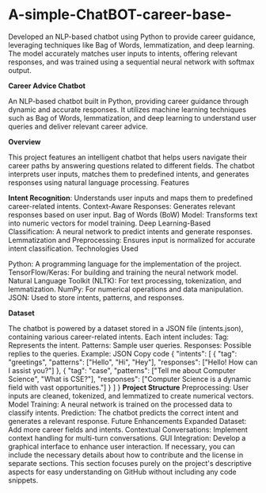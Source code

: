 # A-simple-ChatBOT-career-base-
Developed an NLP-based chatbot using Python to provide career guidance, leveraging techniques like Bag of Words, lemmatization, and deep learning. The model accurately matches user inputs to intents, offering relevant responses, and was trained using a sequential neural network with softmax output.

**Career Advice Chatbot**

An NLP-based chatbot built in Python, providing career guidance through dynamic and accurate responses. It utilizes machine learning techniques such as Bag of Words, lemmatization, and deep learning to understand user queries and deliver relevant career advice.

**Overview**

This project features an intelligent chatbot that helps users navigate their career paths by answering questions related to different fields. The chatbot interprets user inputs, matches them to predefined intents, and generates responses using natural language processing.
Features

**Intent Recognition**: Understands user inputs and maps them to predefined career-related intents.
Context-Aware Responses: Generates relevant responses based on user input.
Bag of Words (BoW) Model: Transforms text into numeric vectors for model training.
Deep Learning-Based Classification: A neural network to predict intents and generate responses.
Lemmatization and Preprocessing: Ensures input is normalized for accurate intent classification.
Technologies Used

Python: A programming language for the implementation of the project.
TensorFlow/Keras: For building and training the neural network model.
Natural Language Toolkit (NLTK): For text processing, tokenization, and lemmatization.
NumPy: For numerical operations and data manipulation.
JSON: Used to store intents, patterns, and responses.

**Dataset**

The chatbot is powered by a dataset stored in a JSON file (intents.json), containing various career-related intents. Each intent includes:
Tag: Represents the intent.
Patterns: Sample user queries.
Responses: Possible replies to the queries.
Example:
JSON
Copy code
{
  "intents": [
    {
      "tag": "greetings",
      "patterns": ["Hello", "Hi", "Hey"],
      "responses": ["Hello! How can I assist you?"]
    },
    {
      "tag": "case",
      "patterns": ["Tell me about Computer Science", "What is CSE?"],
      "responses": ["Computer Science is a dynamic field with vast opportunities."]
    }
  ]
}
**Project Structure**
Preprocessing: User inputs are cleaned, tokenized, and lemmatized to create numerical vectors.
Model Training: A neural network is trained on the processed data to classify intents.
Prediction: The chatbot predicts the correct intent and generates a relevant response.
Future Enhancements
Expanded Dataset: Add more career fields and intents.
Contextual Conversations: Implement context handling for multi-turn conversations.
GUI Integration: Develop a graphical interface to enhance user interaction.
If necessary, you can include the necessary details about how to contribute and the license in separate sections. This section focuses purely on the project's descriptive aspects for easy understanding on GitHub without including any code snippets.

